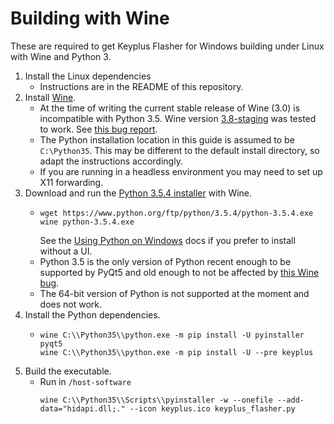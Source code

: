 # Building with Wine
These are required to get Keyplus Flasher for Windows building under Linux with Wine and Python 3.

1. Install the Linux dependencies
    - Instructions are in the README of this repository.
2. Install [Wine](https://www.winehq.org/).
    - At the time of writing the current stable release of Wine (3.0) is incompatible with Python 3.5.
      Wine version [3.8-staging](https://wine-staging.com/) was tested to work. 
      See [this bug report](https://bugs.winehq.org/show_bug.cgi?id=38423).
    - The Python installation location in this guide is assumed to be `C:\Python35`.
      This may be different to the default install directory, so adapt the instructions accordingly.
    - If you are running in a headless environment you may need to set up X11 forwarding.
3. Download and run the [Python 3.5.4 installer](https://www.python.org/ftp/python/3.5.4/python-3.5.4.exe) with Wine.
    - ```
      wget https://www.python.org/ftp/python/3.5.4/python-3.5.4.exe
      wine python-3.5.4.exe
      ```
      See the [Using Python on Windows](https://docs.python.org/3/using/windows.html#installing-without-ui)
      docs if you prefer to install without a UI.
    - Python 3.5 is the only version of Python recent enough to be supported by PyQt5 
      and old enough to not be affected by [this Wine bug](https://bugs.winehq.org/show_bug.cgi?id=39437).
    - The 64-bit version of Python is not supported at the moment and does not work.
4. Install the Python dependencies.
    - ```
      wine C:\\Python35\\python.exe -m pip install -U pyinstaller pyqt5
      wine C:\\Python35\\python.exe -m pip install -U --pre keyplus
      ```
5. Build the executable.
    - Run in `/host-software`
      ```
      wine C:\\Python35\\Scripts\\pyinstaller -w --onefile --add-data="hidapi.dll;." --icon keyplus.ico keyplus_flasher.py
      ```
